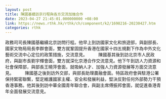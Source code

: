 ```yaml
---
layout: post
title: 陳國基續訪京行程與各方交流加強合作
date: 2023-04-27 21:45:01.000000000 +08:00
link: https://news.rthk.hk/rthk/ch/component/k2/1698216-20230427.htm
categories: rthk
---
```


政務司司長陳國基繼續北京訪問行程。他早上到訪國家文化和旅遊部，與副部長、國家文物局局長李群會面，雙方就鞏固提升香港在國家十四五規劃下作為中外文化藝術交流中心定位的政策措施，交流意見。
　　 
陳國基其後到訪北京市人民政府，與副市長劉宇輝會面，雙方就深化京港合作交流意見。他下午到訪人力資源和社會保障部，與部長王曉萍會面，就吸納人才、加強人力資源發展等方面交流意見。
　　 
陳國基之後到訪外交部，與部長助理農融會面。特區政府會與駐港公署保持緊密聯繫，堅定維護國家主權、安全和發展利益，堅決反對任何外部勢力干預香港事務。他其後到訪中華全國青年聯合會，與副主席傅振邦會面，就促進香港青年全面發展交流意見。
